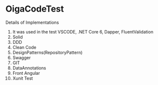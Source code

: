 # OigaCodeTest

Details of Implementations
1)	It was used in the test VSCODE, .NET Core 6, Dapper, FluentValidation
2)	Solid
3)	DDD
4)	Clean Code
5)	DesignPatterns(RepositoryPattern)
7)	Swagger
8)	GIT 
9)  DataAnnotations
9)  Front Angular
10) Xunit Test

